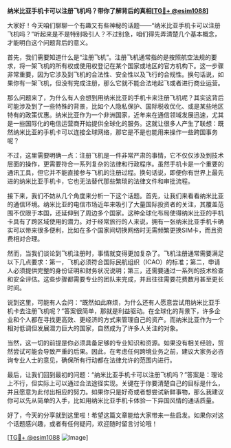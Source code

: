 **纳米比亚手机卡可以注册飞机吗？带你了解背后的真相[[TG💪+ @esim1088](https://t.me/s/esim1088)]**

大家好！今天咱们聊聊一个有趣又有些神秘的话题——“纳米比亚手机卡可以注册飞机吗？”听起来是不是特别吸引人？不过别急，咱们得先弄清楚几个基本概念，才能明白这个问题背后的意义。

首先，我们需要知道什么是“注册飞机”。注册飞机通常指的是按照航空法规的要求，将一架飞机的所有权或使用权登记在某个国家或地区的官方机构下。这一步骤非常重要，因为它涉及到飞机的合法性、安全性以及飞行的合规性。换句话说，如果你有一架飞机，但没有完成注册，那么它就不能合法地起飞或者进行商业运营。

那么问题来了，为什么有人会想到用纳米比亚的手机卡来注册飞机呢？其实这背后可能涉及到了一些特殊的背景，比如个人隐私保护、国际税收优化、或是某些地区特有的政策优惠。纳米比亚作为一个非洲国家，近年来在通信领域发展迅速，尤其是一些国际化的电信运营商开始提供全球化的服务。这就让很多人产生了联想：既然纳米比亚的手机卡可以连接全球网络，那它是不是也能用来操作一些跨国事务呢？

不过，这里需要明确一点：注册飞机是一件非常严肃的事情，它不仅仅涉及到技术层面的操作，更需要符合一系列复杂的法律和行政程序。虽然手机卡是一个重要的通讯工具，但它并不能直接参与飞机的注册过程。换句话说，即便你有世界上最先进的纳米比亚手机卡，它也无法替代那些繁琐的法律文件和审批流程。

接下来，我们不妨从几个角度来分析一下这个话题。首先，让我们来看看纳米比亚的通信环境。纳米比亚的电信市场近年来吸引了大量国际投资者的关注，其覆盖范围不仅限于本国，还延伸到了周边多个国家。这种全球化布局使得纳米比亚的手机卡具有了跨区域使用的潜力。对于经常旅行的人来说，拥有一张纳米比亚手机卡确实可以带来很多便利，比如在多个国家间切换网络时无需频繁更换SIM卡，而且资费相对合理。

然而，当我们谈论到飞机注册时，事情就变得更加复杂了。飞机注册通常需要满足以下几点要求：第一，飞机必须符合国际民航组织（ICAO）的标准；第二，申请人必须提供完整的身份证明和财务状况说明；第三，还需要通过一系列的技术检查和安全评估。这些步骤都需要专业的团队来完成，并且往往需要花费数月甚至更长时间。

说到这里，可能有人会问：“既然如此麻烦，为什么还有人愿意尝试用纳米比亚手机卡去注册飞机呢？”答案很简单，那就是利益驱动。在全球化的背景下，许多企业和个人都在寻找更高效、更经济的方式来管理自己的资产。而纳米比亚作为一个相对低调但发展潜力巨大的国家，自然成为了许多人关注的对象。

当然，这一切的前提是你必须具备足够的专业知识和资源。如果没有相关经验，贸然尝试可能会导致严重的后果。因此，在考虑任何跨境业务之前，建议大家务必咨询专业人士的意见，确保所有行动都在法律允许的范围内进行。

最后，让我们回到最初的问题：“纳米比亚手机卡可以注册飞机吗？”答案是：理论上不行，但实际上可以通过合法途径实现。关键在于你要清楚自己的目标是什么，并且愿意为此付出相应的努力。如果你只是好奇或者想尝试新鲜事物，那么我建议你可以先从简单的入手，比如用纳米比亚手机卡体验一下异国风情的通话质量。

好了，今天的分享就到这里啦！希望这篇文章能给大家带来一些启发。如果你对这个话题感兴趣，或者有任何疑问，欢迎随时留言讨论哦！

[[TG💪+ @esim1088](https://t.me/s/esim1088) ![Image](https://i.postimg.cc/4NQfJmqS/Snipaste-2025-05-13-00-14-12.png)]